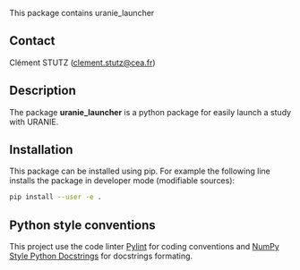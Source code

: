 This package contains uranie_launcher

## Contact ##

 Clément STUTZ (clement.stutz@cea.fr)

## Description ##

The package **uranie_launcher** is a python package for easily launch a study with URANIE.

## Installation ##

This package can be installed using pip.
For example the following line installs the package in developer mode (modifiable sources):
```sh
pip install --user -e .
```

## Python style conventions ##

This project use the code linter [Pylint](https://www.pylint.org/) for coding conventions
and [NumPy Style Python Docstrings](https://numpydoc.readthedocs.io/en/latest/format.html)
for docstrings formating.
